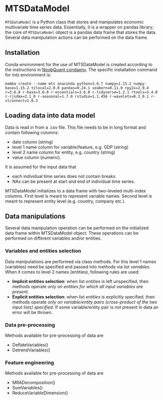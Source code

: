 # MTSDataModel

`MTSDataModel` is a Python class that stores and manipulates economic multivariate time series data. Essentially, it is a wrapper on pandas library; the core of `MTSDataModel` object is a pandas data frame that stores the data. Several data manipulation actions can be performed on the data frame.

## Installation

Conda environment for the use of MTSDataModel is created according to the instructions in [NoobQuant condaenv](https://github.com/NoobQuant/dsenvs/blob/main/condaenv.md). The specific installation command for *mts* environment is:

```
mamba create --name mts anaconda python=3.6.7 numpy=1.15.2 numpy-base=1.15.2 tzlocal=2.0.0 pandas=0.24.1 seaborn=0.11.0 rpy2==2.9.4 r=3.6.0 r-base=3.6.0 r-essentials=3.6.0 r-tidyverse=1.2.1 rtools=3.4.0 r-rjsdmx=2.1_0 r-seasonal=1.7.0 rstudio=1.1.456 r-wavelets=0.3_0.1 r-xlconnect=1.0.3
```

## Loading data into data model

Data is read in from a .csv file. This file needs to be in long format and contain following columns:
 - date column (string)
 - level 1 name column  for variable/feature, e.g. GDP (string)
 - level 2 name column for entity, e.g. country (string)
 - value column (numeric).

It is assumed for the input data that
 - each individual time series does not contain breaks
 - NAs can be present at start and end of individual time series. 

MTSDataModel initializes to a data frame with two-leveled multi-index columns. First level is meant to represent variable names. Second level is meant to represent entity level (e.g. country, company etc.).

## Data manipulations

Several data manipulation operation can be performed on the initialized data frame within MTSDataModel object. These operations can be performed on different variables and/or entities.

### Variables and entities selection

Data manipulations are performed via class methods. For this level 1 names (variables) need be specified and passed into methods via list *variables*. When it comes to level 2 names (entities), following rules are used:
 - **Implicit entities selection**: when list *entities* is left unspecified, then methods operate *only on entities for which all input variables are present*.
 - **Explicit entities selection**: when list *entities* is explicitly specified, then methods operate *only on variable/entity pairs (cross-product of the two input lists) specified*. If some variable/entity pair is not present in data an error will be thrown.

### Data pre-processing

Methods available for pre-processing of data are
 - DeflateVariables()
 - DetrendVariables()

### Feature engineering

Methods available for pre-processing of data are
 - MRADecomposition()
 - SumVariables()
 - ReduceVariableDimension()

